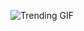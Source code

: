 
<!-- GIF_SECTION -->
![Trending GIF](https://media4.giphy.com/media/v1.Y2lkPThiYjIxNzcyNHR6bjRma2V4ZDg1NGg5Y2FibjI5cHd1d3VjYmZ0dGRkMjNoN3EzcCZlcD12MV9naWZzX3NlYXJjaCZjdD1n/JmJMzlXOiI0dq/giphy.gif)
<!-- END_GIF_SECTION -->
